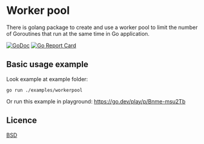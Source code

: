 # Worker pool

There is golang package to create and use a worker pool to limit the number of Goroutines that run at the same time in Go application.

[![GoDoc](https://godoc.org/github.com/kirill-scherba/workerpool?status.svg)](https://godoc.org/github.com/kirill-scherba/workerpool/)
[![Go Report Card](https://goreportcard.com/badge/github.com/kirill-scherba/workerpool)](https://goreportcard.com/report/github.com/kirill-scherba/workerpool)

## Basic usage example

Look example at example folder:

    go run ./examples/workerpool

Or run this example in playground:
<https://go.dev/play/p/Bnme-msu2Tb>

## Licence

[BSD](LICENSE)
